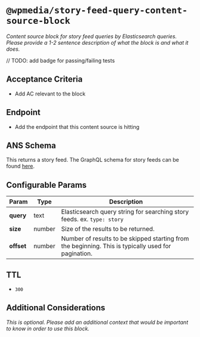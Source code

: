 # `@wpmedia/story-feed-query-content-source-block`

_Content source block for story feed queries by Elasticsearch queries. Please provide a 1-2 sentence description of what the block is and what it does._

// TODO: add badge for passing/failing tests

## Acceptance Criteria

- Add AC relevant to the block

## Endpoint

- Add the endpoint that this content source is hitting

## ANS Schema

This returns a story feed. The GraphQL schema for story feeds can be found [here](https://github.com/wapopartners/core-components/blob/dev/packages/content-schema_ans-feed-v0.6.2/src/index.js).

## Configurable Params

| **Param**  | **Type** | **Description**                                                                                     |
| ---------- | -------- | --------------------------------------------------------------------------------------------------- |
| **query**  | text     | Elasticsearch query string for searching story feeds. ex. `type: story`                             |
| **size**   | number   | Size of the results to be returned.                                                                 |
| **offset** | number   | Number of results to be skipped starting from the beginning. This is typically used for pagination. |

## TTL

- `300`

## Additional Considerations

_This is optional. Please add an additional context that would be important to know in order to use this block._
